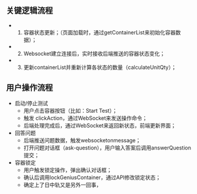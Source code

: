 ## 关键逻辑流程
- 1. 容器状态更新；（页面加载时，通过getContainerList来初始化容器数据）；
- 2. Websocket建立连接后，实时接收后端推送的容器状态变化；
- 3. 更新containerList并重新计算各状态的数量（calculateUnitQty）；
 
## 用户操作流程
- 启动/停止测试
  - 用户点击容器按钮（比如：Start Test）；
  - 触发 clickAction，通过WebSocket来发送操作命令；
  - 后端处理完成后，通过WebSocket来返回新状态，前端更新界面；
- 回答问题
  - 后端推送问题数据，触发websocketonmessage；
  - 打开问题对话框（ask-question），用户输入答案后调用answerQuestion 提交；
- 容器锁定
  - 用户触发锁定操作，弹出确认对话框；
  - 确认后调用lockGeniusContainer，通过API修改锁定状态；
  - 确定上了日中轨又是另外一回事，
